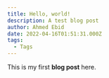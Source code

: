 ```yaml
---
title: Hello, world!
description: A test blog post
author: Ahmed Ebid
date: 2022-04-16T01:51:31.000Z
tags:
  - Tags
---
```

This is my first **blog post** here.